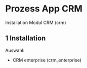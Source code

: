 # Prozess App CRM
Installation Modul CRM (crm)

## 1 Installation
Auswahl:
* CRM enterprise (crm_enterprise)